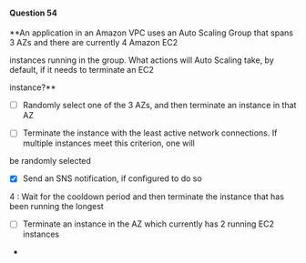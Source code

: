 #### Question  54


**An application in an Amazon VPC uses an Auto Scaling Group that spans 3 AZs and there are currently 4 Amazon EC2

instances running in the group. What actions will Auto Scaling take, by default, if it needs to terminate an EC2

instance?**


- [ ] Randomly select one of the 3 AZs, and then terminate an instance in that AZ


- [ ] Terminate the instance with the least active network connections. If multiple instances meet this criterion, one will

be randomly selected


- [x] Send an SNS notification, if configured to do so


4 : Wait for the cooldown period and then terminate the instance that has been running the longest


- [ ] Terminate an instance in the AZ which currently has 2 running EC2 instances


*